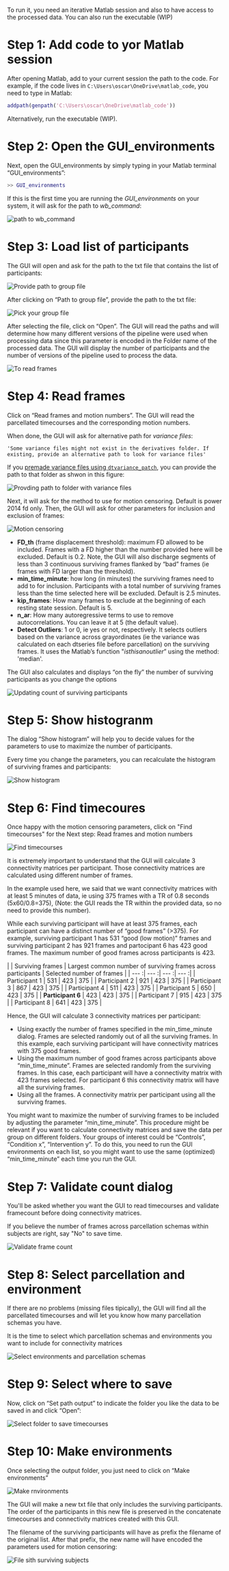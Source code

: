 
To run it, you need an iterative Matlab session and also to have access to the 
processed data. You can also run the executable (WIP)

# Step 1: Add code to yor Matlab session

After opening Matlab, add to your current session the path to the code. For example, if the code lives in `C:\Users\oscar\OneDrive\matlab_code`, 
you need to type in Matlab:

```matlab
addpath(genpath('C:\Users\oscar\OneDrive\matlab_code'))
```

Alternatively, run the executable (WIP).

# Step 2: Open the GUI_environments

Next, open the GUI_environments by simply typing in your Matlab terminal “GUI_environments”:

```matlab
>> GUI_environments
```

If this is the first time you are running the *GUI_environments* on your system, it will ask for the path to *wb_command*:

![path to wb_command](./usage/path_wb_command.PNG)

# Step 3: Load list of participants

The GUI will open and ask for the path to the txt file that contains the list of participants:

![Provide path to group file](./usage/path_txt.PNG)

After clicking on “Path to group file”, provide the path to the txt file:

![Pick your group file](./usage/provide_path_txt.png)

After selecting the file, click on “Open”. The GUI will read the paths and will determine how many different versions of the pipeline were used when processing data since this parameter is encoded in the Folder name of the processed data. The GUI will display the number of participants and the number of versions of the pipeline used to process the data.

![To read frames](./usage/to_read_frames.png)

# Step 4: Read frames

Click on “Read frames and motion numbers”. The GUI will read the parcellated timecourses and the corresponding motion numbers. 

When done, the GUI will ask for alternative path for *variance files*:

    'Some variance files might not exist in the derivatives folder. If existing, provide an alternative path to look for variance files'

If you [premade variance files using `dtvariance_patch`](prep_variance.md), you can provide the path to that folder as shwon in this figure:

![Provding path to folder with variance files](./usage/path_variance_folder.png)


Next, it will ask for the method to use for motion censoring. Default is power 2014 fd only. Then, the GUI will ask for other parameters for inclusion and exclusion of frames:

![Motion censoring](./usage/gui_motion_censoring.png)

* **FD_th** (frame displacement threshold): maximum FD allowed to be included. Frames with a FD higher than the number provided here will be excluded. Default is 0.2. Note, the GUI will also discharge segments of less than 3 continuous surviving frames flanked by “bad” frames (ie frames with FD larger than the threshold).
* **min_time_minute**: how long (in minutes) the surviving frames need to add to for inclusion. Participants with a total number of surviving frames less than the time selected here will be excluded. Default is 2.5 minutes.
* **kip_frames**: How many frames to exclude at the beginning of each resting state session. Default is 5.
* **n_ar**: How many autoregressive terms to use to remove autocorrelations. You can leave it at 5 (the default value).
* **Detect Outliers**: 1 or 0, ie yes or not, respectively. It selects outliers based on the variance across grayordinates (ie the variance was calculated on each dtseries file before parcellation) on the surviving frames. It uses the Matlab’s function "*isthisanoutlier*” using the method: 'median'. 


The GUI also calculates and displays “on the fly” the number of surviving participants as you change the options

![Updating count of surviving participants](./usage/updating_count.png)



# Step 5: Show histogranm

The dialog “Show histogram” will help you to decide values for the parameters to use to maximize the number of participants. 

Every time you change the parameters, you can recalculate the histogram of surviving frames and participants:

![Show histogram](./usage/show_hist_arrow.PNG)

# Step 6: Find timecoures

Once happy with the motion censoring parameters, click on "Find timecourses" for the Next step: Read frames and motion numbers

![Find timecourses](./usage/find_timecourses.png)

It is extremely important to understand that the GUI will calculate 3 connectivity matrices per participant. Those connectivity matrices are calculated using different number of frames. 

In the example used here, we said that we want connectivity matrices with at least 5 minutes of data, ie using 375 frames with a TR of 0.8 seconds (5x60/0.8=375), (Note: the GUI reads the TR within the provided data, so no need to provide this number). 

While each surviving participant will have at least 375 frames, each participant can have a distinct number of “good frames” (>375). For example, surviving participant 1 has 531 “good (low motion)” frames and surviving participant 2 has 921 frames and partocipant 6 has 423 good frames. The maximum number of good frames across participants is 423. 

| | Surviving frames | Largest common number of surviving frames across participants | Selected number of frames | 
| --- :| --- :| --- :| --- :|
| Participant 1 | 531 | 423 | 375 | 
| Participant 2 | 921 | 423 | 375 | 
| Participant 3 | 867 | 423 | 375 | 
| Participant 4 | 511 | 423 | 375 | 
| Participant 5 | 650 | 423 | 375 | 
| **Participant 6** | 423 | 423 | 375 | 
| Participant 7 | 915 | 423 | 375 | 
| Participant 8 | 641 | 423 | 375 | 

Hence, the GUI will calculate 3 connectivity matrices per participant:

* Using exactly the number of frames specified in the min_time_minute dialog. Frames are selected randomly out of all the surviving frames. In this example, each surviving participant will have connectivity matrices with 375 good frames.
* Using the maximum number of good frames across participants above “min_time_minute”. Frames are selected randomly from the surviving frames. In this case, each participant will have a connectivity matrix with 423 frames selected. For participant 6 this connectivity matrix will have all the surviving frames. 
* Using all the frames. A connectivity matrix per participant using all the surviving frames.

You might want to maximize the number of surviving frames to be included by adjusting the  parameter “min_time_minute”. This procedure might be relevant if you want to calculate connectivity matrices and save the data per group on different folders. Your groups of interest could be “Controls”, “Condition x”, “Intervention y”. To do this, you need to run the GUI environments on each list, so you might want to use the same (optimized) “min_time_minute” each time you run the GUI.

# Step 7: Validate count dialog

You'll be asked whether you want the GUI to read timecourses and validate framecount before doing connectivity matrices. 

If you believe the number of frames across parcellation schemas within subjects are right, say "No" to save time. 

![Validate frame count](./usage/validate_frame_count.png)

# Step 8: Select parcellation and environment

If there are no problems (missing files tipically), the GUI will find all the parcellated timecourses and will let you know how many parcellation schemas you have. 

It is the time to select which parcellation schemas and environments you want to include for connectivity matrices

![Select environments and parcellation schemas](./usage/select_parcel_env.png)

# Step 9: Select where to save

Now, click on “Set path output” to indicate the folder you like the data to be saved in and click “Open”:

![Select folder to save timecourses](./usage/select_folder_to_save_fconn.PNG)

# Step 10: Make environments

Once selecting the output folder, you just need to click on “Make environments”

![Make rnvironments](./usage/make_env.png)

The GUI will make a new txt file that only includes the surviving participants. The order of the participants in this new file is preserved in the concatenate timecourses and connectivity matrices created with this GUI. 

The filename of the surviving participants will have as prefix the filename of the original list. After that prefix, the new name will have encoded the parameters used for motion censoring:

![File sith surviving subjects](./usage/surv_txt.PNG)
